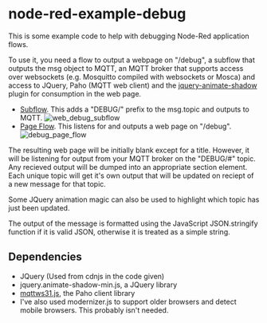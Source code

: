# node-red-example-debug

This is some example code to help with debugging Node-Red application flows.

To use it, you need a flow to output a webpage on "/debug", a subflow that outputs 
the msg object to MQTT, an MQTT broker that supports access over websockets 
(e.g. Mosquitto compiled with websockets or Mosca) and access to JQuery, Paho (MQTT web client) and the
[jquery-animate-shadow](http://www.bitstorm.org/jquery/shadow-animation/)
plugin for consumption in the web page.

- [Subflow](Web_Debug_Subflow.md). This adds a "DEBUG/" prefix to the msg.topic and outputs to MQTT.
  ![web_debug_subflow](https://cloud.githubusercontent.com/assets/1591850/7382163/85713a06-ee03-11e4-959f-026a14b09309.png)
- [Page Flow](Debug_Page_Flow.md). This listens for and outputs a web page on "/debug".
  ![debug_page_flow](https://cloud.githubusercontent.com/assets/1591850/7382150/5bcb12b2-ee03-11e4-8903-1bc3e2619631.png)

The resulting web page will be initially blank except for a title. However, it will be listening for output
from your MQTT broker on the "DEBUG/#" topic. Any recieved output will be dumped into an appropriate section element.
Each unique topic will get it's own output that will be updated on reciept of a new message for that topic.

Some JQuery animation magic can also be used to highlight which topic has just been updated.

The output of the message is formatted using the JavaScript JSON.stringify function if it is valid JSON, otherwise it is
treated as a simple string.

## Dependencies

- JQuery (Used from cdnjs in the code given)
- jquery.animate-shadow-min.js, a JQuery library
- [mqttws31.js](http://git.eclipse.org/c/paho/org.eclipse.paho.mqtt.javascript.git/plain/src/mqttws31.js), the Paho client library
- I've also used modernizer.js to support older browsers and detect mobile browsers. This probably isn't needed.
